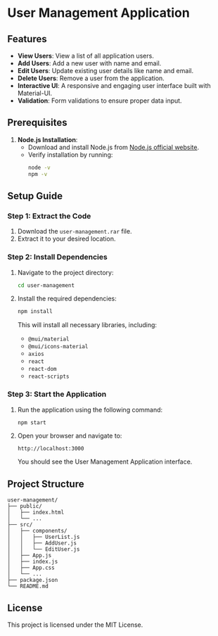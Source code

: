 # User Management Application

## Features

- **View Users**: View a list of all application users.
- **Add Users**: Add a new user with name and email.
- **Edit Users**: Update existing user details like name and email.
- **Delete Users**: Remove a user from the application.
- **Interactive UI**: A responsive and engaging user interface built with Material-UI.
- **Validation**: Form validations to ensure proper data input.

## Prerequisites

1. **Node.js Installation**:
   - Download and install Node.js from [Node.js official website](https://nodejs.org/).
   - Verify installation by running:
     ```bash
     node -v
     npm -v
     ```

## Setup Guide

### Step 1: Extract the Code
1. Download the `user-management.rar` file.
2. Extract it to your desired location.

### Step 2: Install Dependencies

1. Navigate to the project directory:
   ```bash
   cd user-management
   ```

2. Install the required dependencies:
   ```bash
   npm install
   ```

   This will install all necessary libraries, including:
   - `@mui/material`
   - `@mui/icons-material`
   - `axios`
   - `react`
   - `react-dom`
   - `react-scripts`

### Step 3: Start the Application

1. Run the application using the following command:
   ```bash
   npm start
   ```

2. Open your browser and navigate to:
   ```
   http://localhost:3000
   ```

   You should see the User Management Application interface.

## Project Structure

```plaintext
user-management/
├── public/
│   ├── index.html
│   └── ...
├── src/
│   ├── components/
│   │   ├── UserList.js
│   │   ├── AddUser.js
│   │   └── EditUser.js
│   ├── App.js
│   ├── index.js
│   ├── App.css
│   └── ...
├── package.json
└── README.md
```


## License
This project is licensed under the MIT License.



